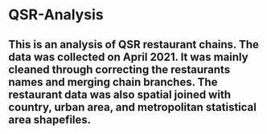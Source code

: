 # QSR-Analysis

## This is an analysis of QSR restaurant chains. The data was collected on April 2021. It was mainly cleaned through correcting the restaurants names and merging chain branches. The restaurant data was also spatial joined with country, urban area, and metropolitan statistical area shapefiles.